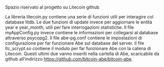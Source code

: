 Spazio riservato al progetto su Litecoin
github

La libreria litecoin.py contiene una serie di funzioni utili per interagire col database litdb.
Le due funzioni di update invece per aggiornare le entità year e year_month, utili per fare interrogazioni statistiche.
Il file myAppConfig.py invece contiene le informazioni per collegarsi al database attraverso psycopg2.
Il file abe-pg.conf contiene le impostazioni di configurazione per far funzionare Abe sul database del server.
Il file ltc_scrypt.so contiene il modulo per far funzionare Abe con la catena di Litecoin.
Questi ultimi due vanno inseriti nella cartella di Abe, scaricabile da github all'indirizzo https://github.com/bitcoin-abe/bitcoin-abe.
